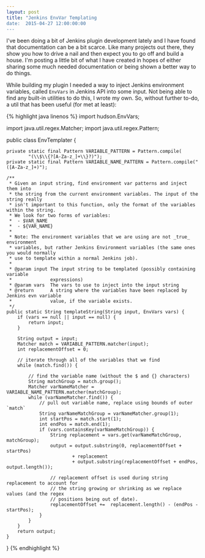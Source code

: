 ```yaml
---
layout: post
title: "Jenkins EnvVar Templating
date:  2015-04-27 12:00:00:00
---
```


I've been doing a bit of Jenkins plugin development lately and I have
found that documentation can be a bit scarce. Like many projects out
there, they show you how to drive a nail and then expect you to go off
and build a house. I'm posting a little bit of what I have created in
hopes of either sharing some much needed documentation or being shown
a better way to do things.

While building my plugin I needed a way to inject Jenkins environment
variables, called `EnvVars` in Jenkins API into some input. Not being
able to find any built-in utilities to do this, I wrote my own. So,
without further to-do, a util that has been useful (for met at least):

{% highlight java linenos %}
import hudson.EnvVars;

import java.util.regex.Matcher;
import java.util.regex.Pattern;

public class EnvTemplater {

    private static final Pattern VARIABLE_PATTERN = Pattern.compile(
            "(\\$\\{?[A-Za-z_]+\\}?)");
    private static final Pattern VARIABLE_NAME_PATTERN = Pattern.compile("([A-Za-z_]+)");

    /**
     * Given an input string, find environment var patterns and inject them into
     * the string from the current environment variables. The input of the string really
     * isn't important to this function, only the format of the variables within the string.
     * We look for two forms of variables:
     *  - $VAR_NAME
     *  - ${VAR_NAME}
     *
     * Note: The environment variables that we are using are not _true_ environment 
     * variables, but rather Jenkins Environment variables (the same ones you would normally 
     * use to template within a normal Jenkins job).
     *
     * @param input The input string to be templated (possibly containing variable 
     *              expressions)
     * @param vars  The vars to use to inject into the input string
     * @return      A string where the variables have been replaced by Jenkins evn variable 
     *              value, if the variable exists.
     */
    public static String templateString(String input, EnvVars vars) {
        if (vars == null || input == null) {
            return input;
        }

        String output = input;
        Matcher match = VARIABLE_PATTERN.matcher(input);
        int replacementOffset = 0;

        // iterate through all of the variables that we find
        while (match.find()) {

            // find the variable name (without the $ and {} characters)
            String matchGroup = match.group();
            Matcher varNameMatcher = VARIABLE_NAME_PATTERN.matcher(matchGroup);
            while (varNameMatcher.find()) {
                // pull out variable name, replace using bounds of outer `match`
                String varNameMatchGroup = varNameMatcher.group(1);
                int startPos = match.start(1);
                int endPos = match.end(1);
                if (vars.containsKey(varNameMatchGroup)) {
                    String replacement = vars.get(varNameMatchGroup, matchGroup);
                    output = output.substring(0, replacementOffset + startPos)
                            + replacement
                            + output.substring(replacementOffset + endPos, output.length());

                    // replacement offset is used during string replacement to account for 
                    // the string growing or shrinking as we replace values (and the regex 
                    // positions being out of date).
                    replacementOffset +=  replacement.length() - (endPos - startPos);
                }
            }
        }
        return output;
    }
}
{% endhighlight %}

